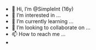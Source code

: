 - 👋 Hi, I’m @SimpleInt (16y)
- 👀 I’m interested in ...
- 🌱 I’m currently learning ...
- 💞️ I’m looking to collaborate on ...
- 📫 How to reach me ...
- 

<!---
SimpleInt/SimpleInt is a ✨ special ✨ repository because its `README.md` (this file) appears on your GitHub profile.
You can click the Preview link to take a look at your changes.
--->

